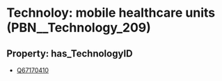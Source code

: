 # Technoloy: __mobile healthcare units__ (PBN__Technology_209)

## Property: has_TechnologyID

* [Q67170410](Q67170410)

